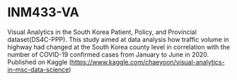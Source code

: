 # INM433-VA

Visual Analytics in the South Korea Patient, Policy, and Provincial dataset(DS4C-PPP). This study aimed at data analysis how traffic volume in highway had changed at the South Korea county level in correlation with the number of COVID-19 confirmed cases from January to June in 2020. Published on Kaggle (https://www.kaggle.com/chaeyoon/visual-analytics-in-msc-data-science)
